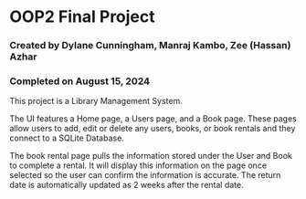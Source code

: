 # OOP2 Final Project

### Created by Dylane Cunningham, Manraj Kambo, Zee (Hassan) Azhar
### Completed on August 15, 2024

This project is a Library Management System.

The UI features a Home page, a Users page, and a Book page. These pages allow users to add, edit or delete any users, books, or book rentals and they connect to a SQLite Database. 

The book rental page pulls the information stored under the User and Book to complete a rental. It will display this information on the page once selected so the user can confirm the information is accurate. The return date is automatically updated as 2 weeks after the rental date.
